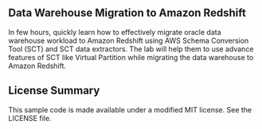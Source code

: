 ## Data Warehouse Migration to Amazon Redshift

In few hours, quickly learn how to effectively migrate oracle data warehouse workload to Amazon Redshift using AWS Schema Conversion Tool (SCT) and SCT data extractors. The lab will help them to use advance features of SCT like Virtual Partition while migrating the data warehouse to Amazon Redshift.

## License Summary

This sample code is made available under a modified MIT license. See the LICENSE file.
